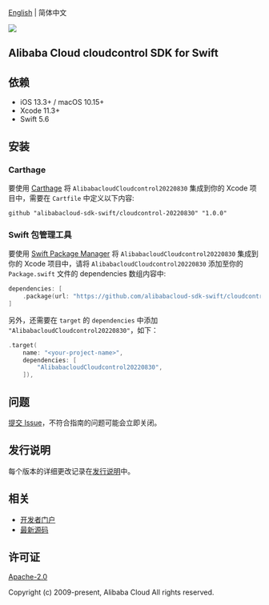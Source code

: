 [English](README.md) | 简体中文

![](https://aliyunsdk-pages.alicdn.com/icons/AlibabaCloud.svg)

## Alibaba Cloud cloudcontrol SDK for Swift

## 依赖

- iOS 13.3+ / macOS 10.15+
- Xcode 11.3+
- Swift 5.6

## 安装

### Carthage

要使用 [Carthage](https://github.com/Carthage/Carthage) 将 `AlibabacloudCloudcontrol20220830` 集成到你的 Xcode 项目中，需要在 `Cartfile` 中定义以下内容:

```ogdl
github "alibabacloud-sdk-swift/cloudcontrol-20220830" "1.0.0"
```

### Swift 包管理工具

要使用 [Swift Package Manager](https://swift.org/package-manager/) 将 `AlibabacloudCloudcontrol20220830` 集成到你的 Xcode 项目中，请将 `AlibabacloudCloudcontrol20220830` 添加至你的 `Package.swift` 文件的 dependencies 数组内容中:

```swift
dependencies: [
    .package(url: "https://github.com/alibabacloud-sdk-swift/cloudcontrol-20220830.git", from: "1.0.0")
]
```

另外，还需要在 `target` 的 `dependencies` 中添加 `"AlibabacloudCloudcontrol20220830"`，如下：

```swift
.target(
    name: "<your-project-name>",
    dependencies: [
        "AlibabacloudCloudcontrol20220830",
    ]),
```

## 问题

[提交 Issue](https://github.com/alibabacloud-sdk-swift/cloudcontrol-20220830/issues/new)，不符合指南的问题可能会立即关闭。

## 发行说明

每个版本的详细更改记录在[发行说明](./ChangeLog.txt)中。

## 相关

* [开发者门户](https://next.api.aliyun.com/home)
* [最新源码](https://github.com/alibabacloud-sdk-swift/cloudcontrol-20220830)

## 许可证

[Apache-2.0](http://www.apache.org/licenses/LICENSE-2.0)

Copyright (c) 2009-present, Alibaba Cloud All rights reserved.
